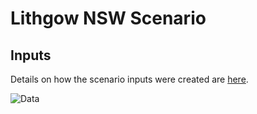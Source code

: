 # Lithgow NSW Scenario

## Inputs

Details on how the scenario inputs were created are [here](https://github.com/agentsoz/ees-data/tree/f216aed4c878c253387bddc847cc5cb77b452df1/nsw/blue-mountains-lithgow#readme).

![Data](https://raw.githubusercontent.com/agentsoz/ees-data/f216aed4c878c253387bddc847cc5cb77b452df1/nsw/blue-mountains-lithgow/data.png)
